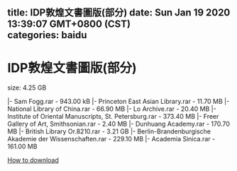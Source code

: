 
title: IDP敦煌文書圖版(部分)
date: Sun Jan 19 2020 13:39:07 GMT+0800 (CST)    
categories: baidu
---

# IDP敦煌文書圖版(部分)
size: 4.25 GB
 
 
|- Sam Fogg.rar - 943.00 kB
|- Princeton East Asian Library.rar - 11.70 MB
|- National Library of China.rar - 66.90 MB
|- Lo Archive.rar - 20.40 MB
|- Institute of Oriental Manuscripts, St. Petersburg.rar - 373.40 MB
|- Freer Gallery of Art, Smithsonian.rar - 2.40 MB
|- Dunhuang Academy.rar - 170.70 MB
|- British Library Or.8210.rar - 3.21 GB
|- Berlin-Brandenburgische Akademie der Wissenschaften.rar - 229.10 MB
|- Academia Sinica.rar - 161.00 MB

[How to download](https://bpcam.bemobtrk.com/go/2ceec3aa-1ca2-46d6-b9ff-aaa5c184517c?jno=5023)
